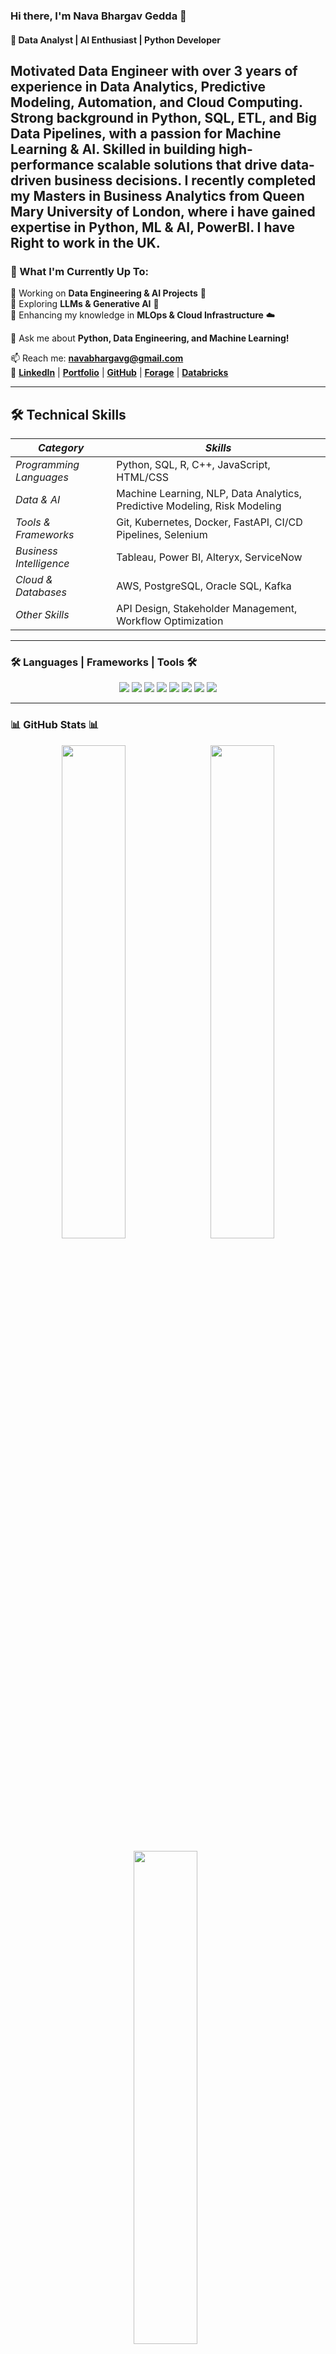 ### Hi there, I'm **Nava Bhargav Gedda** 👋  
#### 🚀 Data Analyst | AI Enthusiast | Python Developer  

Motivated **Data Engineer** with over **3 years of experience** in **Data Analytics, Predictive Modeling, Automation**, and **Cloud Computing**. Strong background in **Python, SQL, ETL**, and **Big Data Pipelines**, with a passion for **Machine Learning & AI**. Skilled in building **high-performance scalable solutions** that drive **data-driven business decisions**. I recently completed my Masters in **Business Analytics** from **Queen Mary University of London**, where i have gained expertise in Python, ML & AI, PowerBI. I have **Right to work** in the UK.
---

### 🌱 What I'm Currently Up To:
🔹 Working on **Data Engineering & AI Projects** 🚀  
🔹 Exploring **LLMs & Generative AI** 🤖  
🔹 Enhancing my knowledge in **MLOps & Cloud Infrastructure** ☁️  

💬 Ask me about **Python, Data Engineering, and Machine Learning!**

📫 Reach me: **navabhargavg@gmail.com**  
🔗 [**LinkedIn**](https://linkedin.com/in/nava-bhargav-gedda-4a4a30151/) | [**Portfolio**](#) | [**GitHub**](https://github.com/Navabhargav) | [**Forage**](https://www.theforage.com/profile/s2MYt2uMW6PFhwxqv) | [**Databricks**](https://customer-academy.databricks.com/legacy/lms/index.php%3Fr%3DmyActivities/index)

---

## 🛠 Technical Skills   

| *Category* | *Skills* |
|-------------|-----------|
| *Programming Languages* | Python, SQL, R, C++, JavaScript, HTML/CSS |
| *Data & AI* | Machine Learning, NLP, Data Analytics, Predictive Modeling, Risk Modeling |
| *Tools & Frameworks* | Git, Kubernetes, Docker, FastAPI, CI/CD Pipelines, Selenium |
| *Business Intelligence* | Tableau, Power BI, Alteryx, ServiceNow |
| *Cloud & Databases* | AWS, PostgreSQL, Oracle SQL, Kafka |
| *Other Skills* | API Design, Stakeholder Management, Workflow Optimization |

---

### 🛠️ Languages | Frameworks | Tools 🛠️
<p align="center">
  <img src="https://img.shields.io/badge/Python-FFD43B?style=for-the-badge&logo=python&logoColor=blue" />
  <img src="https://img.shields.io/badge/PostgreSQL-336791?style=for-the-badge&logo=postgresql&logoColor=white" />
  <img src="https://img.shields.io/badge/SQL-CC2927?style=for-the-badge&logo=databricks&logoColor=white" />
  <img src="https://img.shields.io/badge/Tableau-E97627?style=for-the-badge&logo=tableau&logoColor=white" />
  <img src="https://img.shields.io/badge/AWS-232F3E?style=for-the-badge&logo=amazon-aws&logoColor=white" />
  <img src="https://img.shields.io/badge/Kubernetes-326CE5?style=for-the-badge&logo=kubernetes&logoColor=white" />
  <img src="https://img.shields.io/badge/Docker-2496ED?style=for-the-badge&logo=docker&logoColor=white" />
  <img src="https://img.shields.io/badge/GitHub-181717?style=for-the-badge&logo=github&logoColor=white" />
</p>

---

### 📊 GitHub Stats 📊
  <p align="center"> 
    <img src="https://github-readme-stats.vercel.app/api?username=Navabhargav&show_icons=true&theme=radical" width="45%" /> &nbsp; 
    <img src="https://github-readme-streak-stats.herokuapp.com/?user=Navabhargav&theme=radical" width="45%" /> </p> <p align="center">
    <img src="https://github-readme-stats.vercel.app/api/top-langs/?username=Navabhargav&layout=compact&theme=radical" width="45%" /> &nbsp; 
    <img src="https://github-profile-trophy.vercel.app/?username=Navabhargav&theme=radical&row=1&column=6" width="90%" /> </p> <p align="center">
    <!img src="https://activity-graph.herokuapp.com/graph?username=Navabhargav&theme=radical" width="95%" /> </p> <p align="center">
    <img src="https://komarev.com/ghpvc/?username=Navabhargav&label=Profile%20views&color=0e75b6&style=flat" alt="Navabhargav" /> </p>

</p>

---

### 🚀 Projects & Contributions
- **🔍 Predictive Analysis of Airbnb Listing Prices** *(Machine Learning, Data Analytics)*
- **📈 Bloomberg Financial Analytics Dashboard** *(ARIMA, SARIMA, LSTM Models)*
- **🤖 AI-based Invoice Retrieval System for Sony Devices** *(Python, Django, Automation)*
- **📊 Power BI & Tableau Dashboards for Business Intelligence** *(ETL, Data Warehousing)*

---

### 🏆 Achievements  

🏅 **Ranked in the Top 0.1% of Students**  
*Selected as one of 25 student venture capitalists in QMSVF (Queen Mary Social Venture Fund)*  

🏅 **Champion of 2 National-Level Hackathons**  
*Winner at SPIKES18 and IIT Bombay Innovation Cell competitions*  

🏅 **Entrepreneurship Workshop Winner**  
*Secured first place in the Business & Management competition at QMUL*  

🏅 **Robo-Wars & Drone Racing Champion**  
*Designed and developed AI-powered autonomous robotics*  

🏅 **Selected Venture Capitalist**  
*One of 25 chosen for the QMUL Social Venture Fund, evaluating and investing in student-led startups*  

---

⭐ **Fun Fact**: "AI models don't dream... but they can predict the future!" 🧠🚀


### 📢 Let's Connect & Collaborate!
<p align="center"> <a href="https://linkedin.com/in/nava-bhargav-gedda-4a4a30151/"><img src="https://img.shields.io/badge/LinkedIn-0A66C2?style=for-the-badge&logo=linkedin&logoColor=white" /></a>
  <a href="https://github.com/Navabhargav"><img src="https://img.shields.io/badge/GitHub-181717?style=for-the-badge&logo=github&logoColor=white" /></a>
  <a href="mailto:navabhargavg@gmail.com"><img src="https://img.shields.io/badge/Gmail-D14836?style=for-the-badge&logo=gmail&logoColor=white" /></a> 
  <a href="https://www.hackerrank.com/profile/16981A0224"><img src="https://img.shields.io/badge/HackerRank-32CD32?style=for-the-badge&logo=hackerrank&logoColor=white" /></a> 
  <a href="https://www.theforage.com/profile/s2MYt2uMW6PFhwxqv"><img src="https://img.shields.io/badge/Forage-0066FF?style=for-the-badge&logo=forage&logoColor=white" /></a> </p>
</p>


